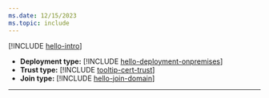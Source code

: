```yaml
---
ms.date: 12/15/2023
ms.topic: include
---
```


[!INCLUDE [hello-intro](../../includes/hello-intro.md)]
- **Deployment type:** [!INCLUDE [hello-deployment-onpremises](../../includes/hello-deployment-onpremises.md)]
- **Trust type:** [!INCLUDE [tooltip-cert-trust](tooltip-cert-trust.md)]
- **Join type:** [!INCLUDE [hello-join-domain](../../includes/hello-join-domain.md)]
---